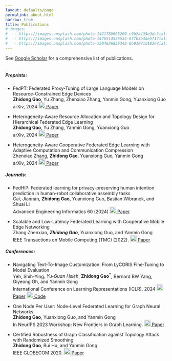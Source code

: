 ```yaml
---
layout: defaults/page
permalink: about.html
narrow: true
title: Publications
# images:
#   - https://images.unsplash.com/photo-1421789665209-c9b2a435e3dc?ixlib=rb-0.3.5&ixid=eyJhcHBfaWQiOjEyMDd9&s=5b1016b885e7438c4633109d77368d4d&auto=format&fit=crop&w=1651&q=80
#   - https://images.unsplash.com/photo-1476514525535-07fb3b4ae5f1?ixlib=rb-0.3.5&ixid=eyJhcHBfaWQiOjEyMDd9&s=468a8c18f5d811cf03c654b653b5089e&auto=format&fit=crop&w=1650&q=80
#   - https://images.unsplash.com/photo-1504626835342-6b01071d182e?ixlib=rb-0.3.5&ixid=eyJhcHBfaWQiOjEyMDd9&s=975855d515c9d56352ee3bfe74287f2b&auto=format&fit=crop&w=1651&q=80
---
```


See [Google Scholar](https://scholar.google.com/citations?user=Fc8axmEAAAAJ&hl=en) for a comprehensive list of publications.<br><br>

##### Preprints:
- FedPT: Federated Proxy-Tuning of Large Language Models on Resource-Constrained Edge Devices<br>
  **Zhidong Gao**, Yu Zhang, Zhenxiao Zhang, Yanmin Gong, Yuanxiong Guo <br>
  arXiv, 2024 [<img src="https://img.icons8.com/color/48/000000/pdf-2--v1.png" width="20"/> Paper](https://arxiv.org/abs/2410.00362)

- Heterogeneity-Aware Resource Allocation and Topology Design for Hierarchical Federated Edge Learning<br>
  **Zhidong Gao**, Yu Zhang, Yanmin Gong, Yuanxiong Guo<br>
  arXiv, 2024 [<img src="https://img.icons8.com/color/48/000000/pdf-2--v1.png" width="20"/> Paper](https://arxiv.org/abs/2409.19509)

- Heterogeneity-Aware Cooperative Federated Edge Learning with Adaptive Computation and Communication Compression<br>
  Zhenxiao Zhang, **Zhidong Gao**, Yuanxiong Guo, Yanmin Gong<br>
  arXiv, 2024 [<img src="https://img.icons8.com/color/48/000000/pdf-2--v1.png" width="20"/> Paper](https://arxiv.org/pdf/2409.04022)

##### Journals:
- FedHIP: Federated learning for privacy-preserving human intention prediction in human-robot collaborative assembly tasks<br>
  Cai, Jiannan, **Zhidong Gao**, Yuanxiong Guo, Bastian Wibranek, and Shuai Li<br>
   Advanced Engineering Informatics 60 (2024) [<img src="https://img.icons8.com/color/48/000000/pdf-2--v1.png" width="20"/> Paper](https://www.sciencedirect.com/science/article/pii/S1474034624000594?casa_token=Qwl2v2VCWnAAAAAA:9rpe1KqCwicCH_f3lsAaVJi_NEi6fbViHQFdlnB9bnoq8-MrzrH8F7YJYsiiBFdXL0y3YdDW0cw)

- Scalable and Low-Latency Federated Learning with Cooperative Mobile Edge Networking<br>
  Zhang Zhenxiao<sup>*</sup>, **Zhidong Gao**<sup>*</sup>, Yuanxiong Guo, and Yanmin Gong<br>
  IEEE Transactions on Mobile Computing (TMC) (2022). [<img src="https://img.icons8.com/color/48/000000/pdf-2--v1.png" width="20"/> Paper](https://arxiv.org/abs/2205.13054)

##### Conferences:
- Navigating Text-To-Image Customization: From LyCORIS Fine-Tuning to Model Evaluation<br>
  Yeh, Shih-Ying<sup>*</sup>, Yu-Guan Hsieh<sup>*</sup>, **Zhidong Gao<sup>*</sup>**, Bernard BW Yang, Giyeong Oh, and Yanmin Gong<br>
  International Conference on Learning Representations (ICLR), 2024 [<img src="https://img.icons8.com/color/48/000000/pdf-2--v1.png" width="20"/> Paper](https://arxiv.org/abs/2309.14859) [<img src="https://img.icons8.com/ios-glyphs/30/000000/github.png" width="20"/> Code](https://github.com/KohakuBlueleaf/LyCORIS)

- One Node Per User: Node-Level Federated Learning for Graph Neural Networks<br>
  **Zhidong Gao**, Yuanxiong Guo, and Yanmin Gong<br>
  In NeurIPS 2023 Workshop: New Frontiers in Graph Learning. [<img src="https://img.icons8.com/color/48/000000/pdf-2--v1.png" width="20"/> Paper](https://arxiv.org/abs/2409.19513)

- Certified Robustness of Graph Classification against Topology Attack with Randomized Smoothing<br>
  **Zhidong Gao**, Rui Hu, and Yanmin Gong<br>
  IEEE GLOBECOM 2020. [<img src="https://img.icons8.com/color/48/000000/pdf-2--v1.png" width="20"/> Paper](https://arxiv.org/abs/2009.05872)


